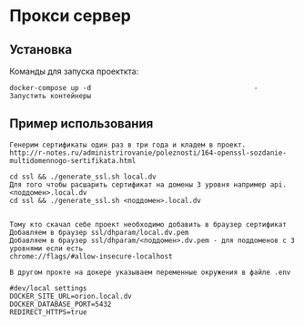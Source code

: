 Прокси сервер
=============================

Установка
------------
Команды для запуска проекткта:
   
    docker-compose up -d                                        - Запустить контейнеры    

Пример использования
-----------
    Генерим сертификаты один раз в три года и кладем в проект.
    http://r-notes.ru/administrirovanie/poleznosti/164-openssl-sozdanie-multidomennogo-sertifikata.html   
    
    cd ssl && ./generate_ssl.sh local.dv    
    Для того чтобы расшарить сертификат на домены 3 уровня например api.<поддомен>.local.dv
    cd ssl && ./generate_ssl.sh <поддомен>.local.dv
        
    
    Тому кто скачал себе проект необходимо добавить в браузер сертификат
    Добавляем в браузер ssl/dhparam/local.dv.pem
    Добавляем в браузер ssl/dhparam/<поддомен>.dv.pem - для поддоменов с 3 уровнями если есть
    chrome://flags/#allow-insecure-localhost
    
    В другом прокте на докере указываем переменные окружения в файле .env
    
    #dev/local settings        
    DOCKER_SITE_URL=orion.local.dv
    DOCKER_DATABASE_PORT=5432
    REDIRECT_HTTPS=true
